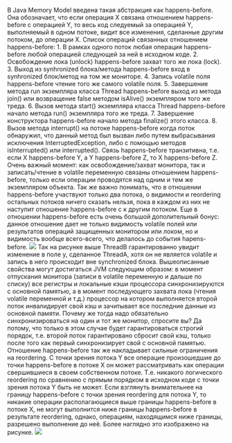 В Java Memory Model введена такая абстракция как happens-before. Она обозначает, что если операция X связана отношением happens-before с операцией Y, то весь код следуемый за операцией Y, выполняемый в одном потоке, видит все изменения, сделанные другим потоком, до операции X. Список операций связанных отношением happens-before: 1. В рамках одного поток любая операция happens-before любой операцией следующей за ней в исходном коде. 2. Освобождение лока (unlock) happens-before захват того же лока (lock). 3. Выход из synhronized блока/метода happens-before вход в synhronized блок/метод на том же мониторе. 4. Запись volatile поля happens-before чтение того же самого volatile поля. 5. Завершение метода run экземпляра класса Thread happens-before выход из метода join() или возвращение false методом isAlive() экземпляром того же треда. 6. Вызов метода start() экземпляра класса Thread happens-before начало метода run() экземпляра того же треда. 7. Завершение конструктора happens-before начало метода finalize() этого класса. 8. Вызов метода interrupt() на потоке happens-before когда поток обнаружил, что данный метод был вызван либо путем выбрасывания исключения InterruptedException, либо с помощью методов isInterrupted() или interrupted(). Связь happens-before транзитивна, т.е. если X happens-before Y, а Y happens-before Z, то X happens-before Z. Очень важный момент: как освобождение/захват монитора, так и записать/чтение в volatile переменную связаны отношением happens-before, только если операции проводятся над одним и тем же экземпляром объекта. Так же важно понимать, что в отношении happens-before участвуют только два потока, о видимости и reordering остальных потоков ничего сказать нельзя, пока в каждом из них не наступит отношение happens-before с к другим потоком. Еще в отношении happens-before есть очень большой дополительный бонус: данное отношение дает не только видимость volatile полей или результатов операций защищенных монитором или локом, но и видимость вообще всего-всего, что делалось до события hapens-before. ![](https://2.bp.blogspot.com/-YXv36S140Fw/TeXT3zArcGI/AAAAAAAAAvU/_ND1O1Rh2Ks/s400/JMM_happens_before.jpg) Так на рисунке выше ThreadB гарантированно увидит изменение в поле y, сделанное ThreadA, хотя он не является volatile и запись в него происходит вне synchronized блока. Вышеописанные свойства могут достигаться JVM следующим образом: в момент отпускания монитора (записи в volatile переменную и дальше по списку) все регистры и локальные кэши процессора синхронизируются с основной памятью, а в момент последующего захвата лока (чтения volatile переменной и т.д.) процессор на котором выполняется второй поток инвалидирует свой кэш и зачитывает все последние данные из основной памяти. Почему же тогда надо обязательно синхронизироваться на один и тот же монитор, спросите вы? Да потому, что только в этом случае будет гарантироваться строгий порядок, т.е. второй поток гарантировано сбросит свой кэш, только после того как первый синхронизирует свой с основной памятью. Отношение happens-before так же накладывает сильные ограничения на reordering. С точки зрения потока Y все операцие произошедшие до точки happens-before в потоке X он может рассматривать как операции свершившиеся в своем собственном потоке. Т.е. никакого логического reordering по сравнению с прямым порядком в исходном коде с точки зрения потока Y быть не может. Если взглянуть внимательнее на границу happens-before с точки зрения reordering для потока Y, то никакие операции располагающиеся выше границы happens-before в потоке X, не могут выполнится ниже границы happens-before в результате reordering, однако, операциям, находящимся ниже границы, разрешено выполнение до неё. Более наглядно это изображено на рисунке. ![](https://1.bp.blogspot.com/-fpQ4Rf4vnDA/TeXUIXsgLBI/AAAAAAAAAvc/7h-gdBLlOsI/s400/jmm_reordering.png)